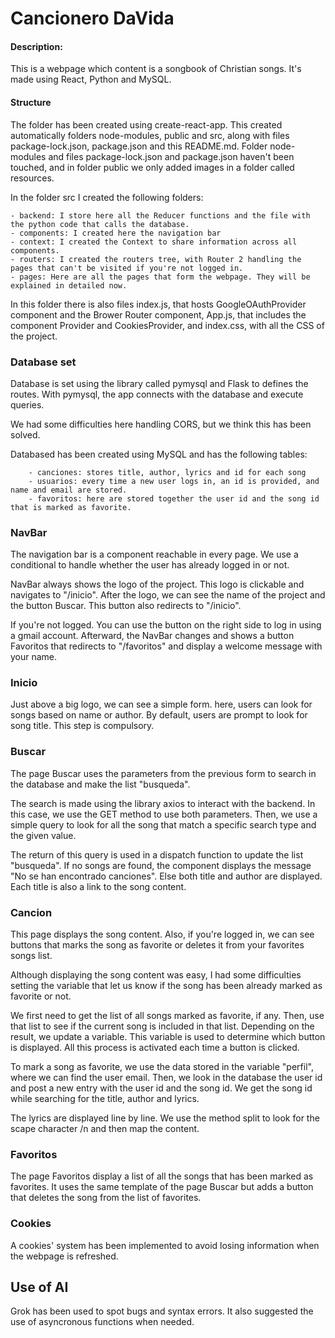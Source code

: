 # Cancionero DaVida

#### Description:
This is a webpage which content is a songbook of Christian songs. It's made using React, Python and MySQL.

#### Structure

The folder has been created using create-react-app. This created automatically folders node-modules, public and src, along with files package-lock.json, package.json and this README.md. Folder node-modules and files package-lock.json and package.json haven't been touched, and in folder public we only added images in a folder called resources.

In the folder src I created the following folders:

    - backend: I store here all the Reducer functions and the file with the python code that calls the database.
    - components: I created here the navigation bar
    - context: I created the Context to share information across all components.
    - routers: I created the routers tree, with Router 2 handling the pages that can't be visited if you're not logged in.
    - pages: Here are all the pages that form the webpage. They will be explained in detailed now.

In this folder there is also files index.js, that hosts GoogleOAuthProvider component and the Brower Router component, App.js, that includes the component Provider and CookiesProvider, and index.css, with all the CSS of the project.

### Database set

Database is set using the library called pymysql and Flask to defines the routes. With pymysql, the app connects with the database and execute queries.

We had some difficulties here handling CORS, but we think this has been solved.

Databased has been created using MySQL and has the following tables:

        - canciones: stores title, author, lyrics and id for each song
        - usuarios: every time a new user logs in, an id is provided, and name and email are stored.
        - favoritos: here are stored together the user id and the song id that is marked as favorite.

### NavBar

The navigation bar is a component reachable in every page. We use a conditional to handle whether the user has already logged in or not.

NavBar always shows the logo of the project. This logo is clickable and navigates to "/inicio". After the logo, we can see the name of the project and the button Buscar. This button also redirects to "/inicio".

If you're not logged. You can use the button on the right side to log in using a gmail account. Afterward, the NavBar changes and shows a button Favoritos that redirects to "/favoritos" and display a welcome message with your name.

### Inicio

Just above a big logo, we can see a simple form. here, users can look for songs based on name or author. By default, users are prompt to look for song title. This step is compulsory.

### Buscar

The page Buscar uses the parameters from the previous form to search in the database and make the list "busqueda".

The search is made using the library axios to interact with the backend. In this case, we use the GET method to use both parameters. Then, we use a simple query to look for all the song that match a specific search type and the given value.

The return of this query is used in a dispatch function to update the list "busqueda". If no songs are found, the component displays the message "No se han encontrado canciones". Else both title and author are displayed. Each title is also a link to the song content.

### Cancion

This page displays the song content. Also, if you're logged in, we can see buttons that marks the song as favorite or deletes it from your favorites songs list.

Although displaying the song content was easy, I had some difficulties setting the variable that let us know if the song has been already marked as favorite or not.

We first need to get the list of all songs marked as favorite, if any. Then, use that list to see if the current song is included in that list. Depending on the result, we update a variable. This variable is used to determine which button is displayed. All this process is activated each time a button is clicked.

To mark a song as favorite, we use the data stored in the variable "perfil", where we can find the user email. Then, we look in the database the user id and post a new entry with the user id and the song id. We get the song id while searching for the title, author and lyrics.

The lyrics are displayed line by line. We use the method split to look for the scape character /n and then map the content.

### Favoritos

The page Favoritos display a list of all the songs that has been marked as favorites. It uses the same template of the page Buscar but adds a button that deletes the song from the list of favorites.

### Cookies

A cookies' system has been implemented to avoid losing information when the webpage is refreshed.


## Use of AI

Grok has been used to spot bugs and syntax errors. It also suggested the use of asyncronous functions when needed.
